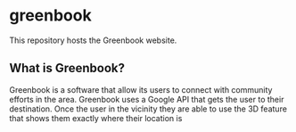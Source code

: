 # greenbook
This repository hosts the Greenbook website.

## What is Greenbook?
Greenbook is a software that allow its users to connect with community efforts in the area. Greenbook uses a Google API that gets the user to their destination. Once the user in the vicinity they are able to use the 3D feature that shows them exactly where their location is 
